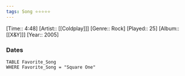 ```yaml
---
tags: Song ⭐⭐⭐⭐⭐ 
---
```

[Time:: 4:48]
[Artist:: [[Coldplay]]]
[Genre:: Rock]
[Played:: 25]
[Album:: [[X&Y]]]
[Year:: 2005]
### Dates
````dataview
TABLE Favorite_Song
WHERE Favorite_Song = "Square One"
````